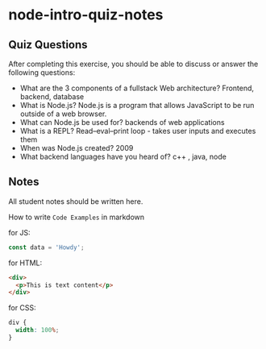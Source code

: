 # node-intro-quiz-notes

## Quiz Questions

After completing this exercise, you should be able to discuss or answer the following questions:

- What are the 3 components of a fullstack Web architecture?
  Frontend, backend, database
- What is Node.js?
  Node.js is a program that allows JavaScript to be run outside of a web browser.
- What can Node.js be used for?
  backends of web applications
- What is a REPL?
  Read–eval–print loop - takes user inputs and executes them
- When was Node.js created?
  2009
- What backend languages have you heard of?
  c++ , java, node

## Notes

All student notes should be written here.

How to write `Code Examples` in markdown

for JS:

```javascript
const data = 'Howdy';
```

for HTML:

```html
<div>
  <p>This is text content</p>
</div>
```

for CSS:

```css
div {
  width: 100%;
}
```
